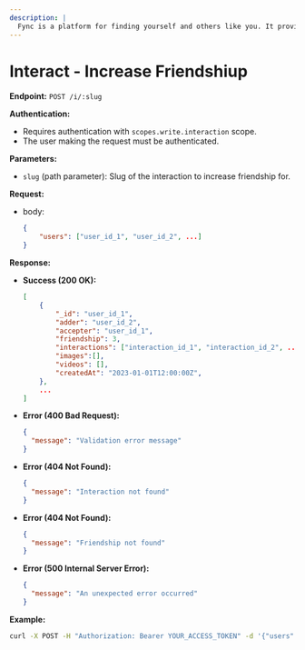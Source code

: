 ```yaml
---
description: | 
  Fync is a platform for finding yourself and others like you. It provides a public open-source API for letting other applications connect to your friends' network. Fync also offers a web interface for managing your friends' network and a mobile app to sync with your friends.
---
```


# Interact - Increase Friendshiup

**Endpoint:** `POST /i/:slug`

**Authentication:**

- Requires authentication with `scopes.write.interaction` scope.
- The user making the request must be authenticated.

**Parameters:**

- `slug` (path parameter): Slug of the interaction to increase friendship for.

**Request:**

- body:
  ```json
  {
      "users": ["user_id_1", "user_id_2", ...]
  }
  ```

**Response:**

- **Success (200 OK):**
  ```json
  [
      {
          "_id": "user_id_1",
          "adder": "user_id_2",
          "accepter": "user_id_1",
          "friendship": 3,
          "interactions": ["interaction_id_1", "interaction_id_2", ...],
          "images":[],
          "videos": [],
          "createdAt": "2023-01-01T12:00:00Z",
      },
      ...
  ]
  ```
- **Error (400 Bad Request):**
  ```json
  {
    "message": "Validation error message"
  }
  ```
- **Error (404 Not Found):**
  ```json
  {
    "message": "Interaction not found"
  }
  ```
- **Error (404 Not Found):**
  ```json
  {
    "message": "Friendship not found"
  }
  ```
- **Error (500 Internal Server Error):**
  ```json
  {
    "message": "An unexpected error occurred"
  }
  ```

**Example:**

```bash
curl -X POST -H "Authorization: Bearer YOUR_ACCESS_TOKEN" -d '{"users": ["USER_ID_1", "USER_ID_2"]}' http://api.fync.in/i/interaction-slug
```

